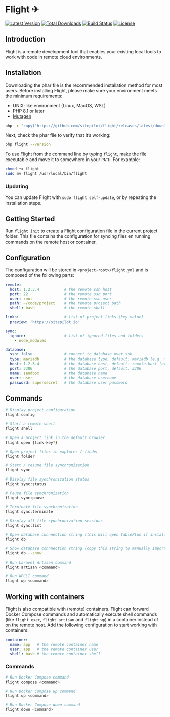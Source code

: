 # Flight ✈

<a href="https://github.com/sitepilot/flight/releases"><img src="https://img.shields.io/github/v/release/sitepilot/flight" alt="Latest Version"></a>
<a href="https://github.com/sitepilot/flight/releases"><img src="https://img.shields.io/github/downloads/sitepilot/flight/total" alt="Total Downloads"></a>
<a href="https://github.com/sitepilot/flight/actions"><img src="https://img.shields.io/github/actions/workflow/status/sitepilot/flight/tests.yml" alt="Build Status"></a>
<a href="https://github.com/sitepilot/flight"><img src="https://img.shields.io/github/license/sitepilot/flight" alt="License"></a>

## Introduction

Flight is a remote development tool that enables your existing local tools to work with code in remote cloud
environments.

## Installation

Downloading the phar file is the recommended installation method for most users. Before installing Flight, please make
sure your environment meets the minimum requirements:

* UNIX-like environment (Linux, MacOS, WSL)
* PHP 8.1 or later
* [Mutagen](https://mutagen.io/)

```bash
php -r "copy('https://github.com/sitepilot/flight/releases/latest/download/flight', 'flight');"
```

Next, check the phar file to verify that it’s working:

```bash
php flight --version
```

To use Flight from the command line by typing `flight`, make the file executable and move it to somewhere in
your `PATH`. For example:

```bash
chmod +x flight
sudo mv flight /usr/local/bin/flight
```

### Updating

You can update Flight with `sudo flight self-update`, or by repeating the installation steps.

## Getting Started

Run `flight init` to create a Flight configuration file in the current project folder. This file contains the
configuration for syncing files en running commands on the remote host or container.

## Configuration

The configuration will be stored in `<project-root>/flight.yml` and is composed of the following parts:

```yaml
remote:
  host: 1.2.3.4           # the remote ssh host
  port: 22                # the remote ssh port
  user: root              # the remote ssh user
  path: ~/code/project    # the remote project path
  shell: bash             # the remote shell

links:                    # list of project links (key-value)
  preview: 'https://sitepilot.io'

sync:
  ignore:                 # list of ignored files and folders
    - node_modules

database:
  ssh: false              # connect to database over ssh
  type: mariadb           # the database type, default: mariadb (e.g. mariadb, mysql, microsoftsqlserver)
  host: 1.2.3.4           # the database host, default: remote.host (or 127.0.0.1 for ssh)
  port: 3306              # the database port, default: 3306
  name: sandbox           # the database name
  user: user              # the database username
  password: supersecret   # the database user password
```

## Commands

```bash
# Display project configuration
flight config

# Start a remote shell
flight shell

# Open a project link in the default browser
flight open {link-key?}

# Open project files in explorer / finder 
flight folder

# Start / resume file synchronization
flight sync

# Display file synchronization status 
flight sync:status

# Pause file synchronization
flight sync:pause

# Terminate file synchronization
flight sync:terminate

# Display all file synchronization sessions
flight sync:list

# Open database connnection string (this will open TablePlus if installed)
flight db

# Show database connnection string (copy this string to manually import the connection into TablePlus)
flight db --show

# Run Laravel Artisan command
flight artisan <command>

# Run WPCLI command
flight wp <command>
```

## Working with containers

Flight is also compatible with (remote) containers. Flight can forward Docker Compose commands and
automatically execute shell commands (like `flight exec`, `flight artisan` and `flight wp`) in a container
instead of on the remote host. Add the following configuration to start working with containers:

```yaml
container:
  name: app   # the remote container name
  user: app   # the remote container user
  shell: bash # the remote container shell
```

### Commands

```bash
# Run Docker Compose command
flight compose <command>

# Run Docker Compose up command
flight up <command>

# Run Docker Compose down command
flight down <command>
```
